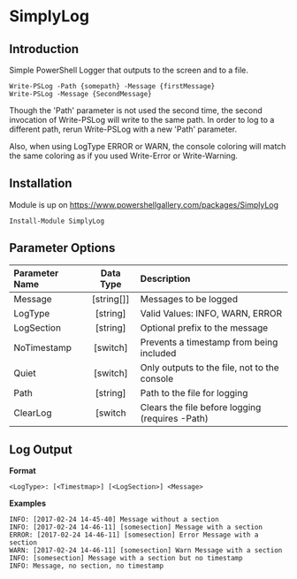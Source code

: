 # SimplyLog
## Introduction
Simple PowerShell Logger that outputs to the screen and to a file.  


    Write-PSLog -Path {somepath} -Message {firstMessage}
    Write-PSLog -Message {SecondMessage}


Though the 'Path' parameter is not used the second time, the second invocation of 
Write-PSLog will write to the same path.  In order to log to a different path, rerun 
Write-PSLog with a new 'Path' parameter.

Also, when using LogType ERROR or WARN, the console coloring will match the same 
coloring as if you used Write-Error or Write-Warning.

## Installation
Module is up on https://www.powershellgallery.com/packages/SimplyLog

    Install-Module SimplyLog

## Parameter Options

|Parameter Name|Data Type|Description|
|:---|:---:|:---|
|Message|[string[]]|Messages to be logged|
|LogType|[string]|Valid Values: INFO, WARN, ERROR|
|LogSection|[string]|Optional prefix to the message|
|NoTimestamp|[switch]|Prevents a timestamp from being included|
|Quiet|[switch]|Only outputs to the file, not to the console|
|Path|[string]|Path to the file for logging|
|ClearLog|[switch|Clears the file before logging (requires -Path)|

## Log Output
**Format**

    <LogType>: [<Timestmap>] [<LogSection>] <Message>

**Examples**

    INFO: [2017-02-24 14-45-40] Message without a section
    INFO: [2017-02-24 14-46-11] [somesection] Message with a section
    ERROR: [2017-02-24 14-46-11] [somesection] Error Message with a section
    WARN: [2017-02-24 14-46-11] [somesection] Warn Message with a section
    INFO: [somesection] Message with a section but no timestamp
    INFO: Message, no section, no timestamp
    